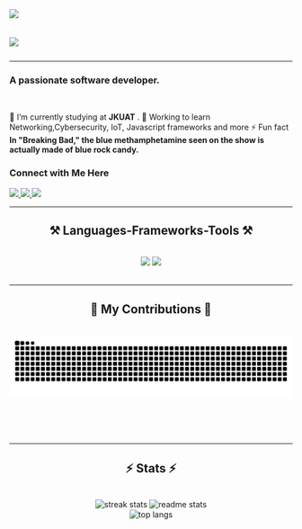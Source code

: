 <img align="left" src="https://visitor-badge.laobi.icu/badge?page_id=akechsmith.akechsmith" />

<h1 align="left">
    <img src="https://readme-typing-svg.herokuapp.com/?font=Righteous&size=35&center=true&vCenter=true&width=500&height=70&duration=4000&lines=Hello,+World!+👋;+I'm+Akech+Dau!;" />
</h1>

 <hr/>
<h3 align="left">A passionate software developer.</h3>

<br/>

<div align="left">
 
 🌱 I’m currently studying at **JKUAT**
    .
🌱 Working to learn Networking,Cybersecurity, IoT, Javascript frameworks and more
⚡ Fun fact **In "Breaking Bad," the blue methamphetamine seen on the show is actually made of blue rock candy.**


<h3 align="left">Connect with Me Here</h3>

<div align="left"> 
  <a href="mailto:akdauatem@gmail.com">
    <img src="https://img.shields.io/badge/Gmail-333333?style=for-the-badge&logo=gmail&logoColor=red" />
  </a>
  <a href="https://www.linkedin.com/in/akech-dau-atem-723455222/" target="_blank">
    <img src="https://img.shields.io/badge/LinkedIn-0077B5?style=for-the-badge&logo=linkedin&logoColor=white" target="_blank" />
  </a>
  <a href="https://twitter.com/akech_smith" target="_blank">
     <img src="https://img.shields.io/badge/X-1DA1F2?style=for-the-badge&logo=twitter&logoColor=white" target="_blank" /> <!-- Change to X and appropriate color -->
  </a>
</div>



 <hr/>
 
<h2 align="center">⚒️ Languages-Frameworks-Tools ⚒️</h2>
<br/>
<div align="center">
    <img src="https://skillicons.dev/icons?i=eclipse,dotnet,visualstudio,docker,django,bootstrap,aws,html,css,vscode,github,figma,git,r" />
    <img src="https://skillicons.dev/icons?i=python,java,javascript,typescript,c,cpp,mysql,postgres,flask,apple,ubuntu" /><br>
</div>

<br/>
<hr/>

<div align="center">
  <h2>🐍 My Contributions 🐍</h2>
  <br>
  <img alt="snake eating my contributions" src="https://raw.githubusercontent.com/akechsmith/akechsmith/output/github-contribution-grid-snake.svg" />
  
  <br/><br/><br/>
</div>

<hr/>

<h2 align="center">⚡ Stats ⚡</h2>
<br>
<div align=center>
  <img width=390 src="https://streak-stats.demolab.com/?user=akechsmith&count_private=true&theme=react&border_radius=10" alt="streak stats"/>
  <img width=390 src="https://github-readme-stats.vercel.app/api?username=akechsmith&count_private=true&show_icons=true&theme=react&rank_icon=github&border_radius=10" alt="readme stats" />
  <br/>
  <img width=325 align="center" src="https://github-readme-stats.vercel.app/api/top-langs/?username=akechsmith&hide=HTML&langs_count=8&layout=compact&theme=react&border_radius=10&size_weight=0.5&count_weight=0.5&exclude_repo=github-readme-stats" alt="top langs" />
</div>

